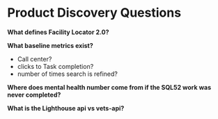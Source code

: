# Product Discovery Questions

**What defines Facility Locator 2.0?**

**What baseline metrics exist?**
  - Call center?
  - clicks to Task completion?
  - number of times search is refined?
  
**Where does mental health number come from if the SQL52 work was never completed?**

**What is the Lighthouse api vs vets-api?**
